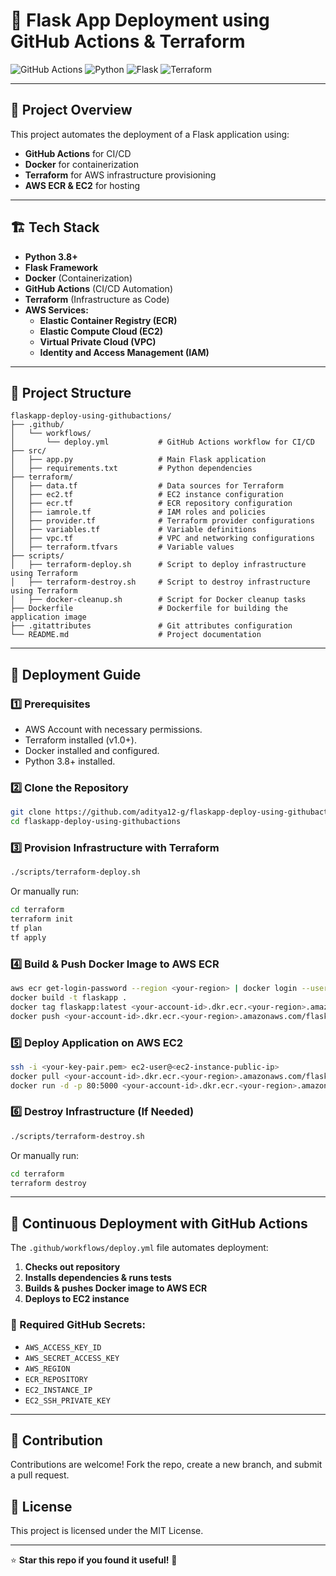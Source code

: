 
# 🚀 Flask App Deployment using GitHub Actions & Terraform

![GitHub Actions](https://img.shields.io/github/actions/workflow/status/aditya12-g/flaskapp-deploy-using-githubactions/deploy.yml?branch=main)
![Python](https://img.shields.io/badge/Python-3.8%2B-blue)
![Flask](https://img.shields.io/badge/Flask-2.0%2B-green)
![Terraform](https://img.shields.io/badge/Terraform-1.0%2B-purple)

---

## 📌 Project Overview
This project automates the deployment of a Flask application using:
- **GitHub Actions** for CI/CD
- **Docker** for containerization
- **Terraform** for AWS infrastructure provisioning
- **AWS ECR & EC2** for hosting

---

## 🏗️ Tech Stack
- **Python 3.8+**  
- **Flask Framework**  
- **Docker** (Containerization)  
- **GitHub Actions** (CI/CD Automation)  
- **Terraform** (Infrastructure as Code)  
- **AWS Services:**
  - **Elastic Container Registry (ECR)**
  - **Elastic Compute Cloud (EC2)**
  - **Virtual Private Cloud (VPC)**
  - **Identity and Access Management (IAM)**

---

## 📂 Project Structure
```
flaskapp-deploy-using-githubactions/
├── .github/
│   └── workflows/
│       └── deploy.yml           # GitHub Actions workflow for CI/CD
├── src/
│   ├── app.py                   # Main Flask application
│   ├── requirements.txt         # Python dependencies
├── terraform/
│   ├── data.tf                  # Data sources for Terraform
│   ├── ec2.tf                   # EC2 instance configuration
│   ├── ecr.tf                   # ECR repository configuration
│   ├── iamrole.tf               # IAM roles and policies
│   ├── provider.tf              # Terraform provider configurations
│   ├── variables.tf             # Variable definitions
│   ├── vpc.tf                   # VPC and networking configurations
│   ├── terraform.tfvars         # Variable values
├── scripts/
│   ├── terraform-deploy.sh      # Script to deploy infrastructure using Terraform
│   ├── terraform-destroy.sh     # Script to destroy infrastructure using Terraform
│   ├── docker-cleanup.sh        # Script for Docker cleanup tasks
├── Dockerfile                   # Dockerfile for building the application image
├── .gitattributes               # Git attributes configuration
└── README.md                    # Project documentation
```

---

## 🚀 Deployment Guide
### 1️⃣ Prerequisites
- AWS Account with necessary permissions.
- Terraform installed (v1.0+).
- Docker installed and configured.
- Python 3.8+ installed.

### 2️⃣ Clone the Repository
```sh
git clone https://github.com/aditya12-g/flaskapp-deploy-using-githubactions.git
cd flaskapp-deploy-using-githubactions
```

### 3️⃣ Provision Infrastructure with Terraform
```sh
./scripts/terraform-deploy.sh
```
Or manually run:
```sh
cd terraform
terraform init
tf plan
tf apply
```

### 4️⃣ Build & Push Docker Image to AWS ECR
```sh
aws ecr get-login-password --region <your-region> | docker login --username AWS --password-stdin <your-account-id>.dkr.ecr.<your-region>.amazonaws.com
docker build -t flaskapp .
docker tag flaskapp:latest <your-account-id>.dkr.ecr.<your-region>.amazonaws.com/flaskapp:latest
docker push <your-account-id>.dkr.ecr.<your-region>.amazonaws.com/flaskapp:latest
```

### 5️⃣ Deploy Application on AWS EC2
```sh
ssh -i <your-key-pair.pem> ec2-user@<ec2-instance-public-ip>
docker pull <your-account-id>.dkr.ecr.<your-region>.amazonaws.com/flaskapp:latest
docker run -d -p 80:5000 <your-account-id>.dkr.ecr.<your-region>.amazonaws.com/flaskapp:latest
```

### 6️⃣ Destroy Infrastructure (If Needed)
```sh
./scripts/terraform-destroy.sh
```
Or manually run:
```sh
cd terraform
terraform destroy
```

---

## 🔄 Continuous Deployment with GitHub Actions
The `.github/workflows/deploy.yml` file automates deployment:
1. **Checks out repository**
2. **Installs dependencies & runs tests**
3. **Builds & pushes Docker image to AWS ECR**
4. **Deploys to EC2 instance**

### 🔧 Required GitHub Secrets:
- `AWS_ACCESS_KEY_ID`
- `AWS_SECRET_ACCESS_KEY`
- `AWS_REGION`
- `ECR_REPOSITORY`
- `EC2_INSTANCE_IP`
- `EC2_SSH_PRIVATE_KEY`

---

## 🤝 Contribution
Contributions are welcome! Fork the repo, create a new branch, and submit a pull request.

## 📜 License
This project is licensed under the MIT License.

---

⭐ **Star this repo if you found it useful!** 🚀








